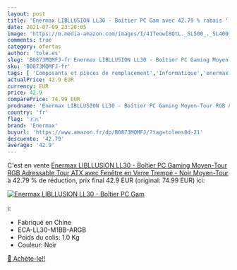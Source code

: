 ```yaml
---
layout: post
title: 'Enermax LIBLLUSION LL30 - Boîtier PC Gam avec 42.79 % rabais '
date: 2021-07-09 23:20:05
image: 'https://m.media-amazon.com/images/I/41TeowI8QtL._SL500_._SL400_.jpg'
comments: true
category: ofertas
author: 'tole.es'
slug: 'B0873MQMFJ-fr Enermax LIBLLUSION LL30 - Boîtier PC Gaming Moyen-Tour RGB...'
sku: 'B0873MQMFJ-fr'
tags: [ 'Composants et pièces de remplacement','Informatique','enermax', ]
actualPrice: 42.9 EUR
currency: EUR
price: 42.9
comparePrice: 74.99 EUR
prodname: 'Enermax LIBLLUSION LL30 - Boîtier PC Gaming Moyen-Tour RGB Adressable  Tour ATX avec Fenêtre en Verre Trempé  - Noir Moyen-Tour'
country: 'fr'
flag: '🇫🇷'
brand: 'Enermax'
buyurl: 'https://www.amazon.fr/dp/B0873MQMFJ/?tag=tolees0d-21'
descuento: '42.79'
average: '42.9'
---
```


C'est en vente [Enermax LIBLLUSION LL30 - Boîtier PC Gaming Moyen-Tour RGB Adressable  Tour ATX avec Fenêtre en Verre Trempé  - Noir Moyen-Tour](https://www.amazon.fr/dp/B0873MQMFJ/?tag=tolees0d-21)  à  42.79 % de réduction, prix final  42.9 EUR (original: 74.99 EUR) ici:

[![Enermax LIBLLUSION LL30 - Boîtier PC Gam](https://m.media-amazon.com/images/I/41TeowI8QtL._SL500_._SL400_.jpg)](https://www.amazon.fr/dp/B0873MQMFJ/?tag=tolees0d-21)

ℹ️:

- Fabriqué en Chine
- ECA-LL30-M1BB-ARGB
- Poids du colis: 1.0 Kg
- Couleur: Noir

[🛒 Achète-le!!](https://www.amazon.fr/dp/B0873MQMFJ/?tag=tolees0d-21)
